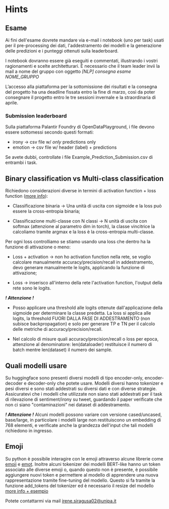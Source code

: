 # **Hints**

## Esame

Ai fini dell'esame dovrete mandare via e-mail i notebook (uno per task) usati per il pre-processing dei dati, l'addestramento dei modelli e la generazione delle predizioni e i punteggi ottenuti sulla leaderboard.

I notebook dovranno essere già eseguiti e commentati, illustrando i vostri ragionamenti e scelte architetturari. È necessario che il team leader invii la mail a nome del gruppo con oggetto _[NLP] consegna esame NOME_GRUPPO_ 

L’accesso alla piattaforma per la sottomissione dei risultati e la consegna del progetto ha una deadline fissata entro la fine di marzo, così da poter consegnare il progetto entro le tre sessioni invernale e la straordinaria di aprile.

### Submission leaderboard

Sulla piattaforma Palantir Foundry di OpenDataPlayground, i file devono essere sottomessi secondo questi formati:

  - irony -> csv file w/ *only* predictions only
  - emotion -> csv file w/ header (label) + predictions

Se avete dubbi, controllate i file Example_Prediction_Submission.csv di entrambi i task. 

## Binary classification vs Multi-class classification
  
  Richiedono considerazioni diverse in termini di activation function + loss function ([more info](https://medium.com/analytics-vidhya/activation-functions-and-loss-functions-for-neural-networks-how-to-pick-the-right-one-542e1dd523e0)):
  
  - Classificazione binaria -> Una unità di uscita con sigmoide e la loss può essere la cross-entropia binaria;
  
  - Classificazione multi-classe con N classi -> N unità di uscita con softmax (attenzione al parametro dim in torch), la classe vincitrice la calcoliamo tramite argmax e la loss è la cross-entropia multi-classe.

  Per ogni loss controlliamo se stiamo usando una loss che dentro ha la funzione di attivazione o meno:

  - Loss + activation -> non ho activation function nella rete, se voglio calcolare manualmente accuracy/precision/recall in addestramento, devo generare manualmente le logits, applicando la funzione di attivazione;
  
  - Loss -> inserisco all'interno della rete l'activation function, l'output della rete sono le logits.

  ***! Attenzione !***

  - Posso applicare una threshold alle logits ottenute dall'applicazione della sigmoide per determinare la classe predetta. La loss si applica alle logits, la threshold FUORI DALLA FASE DI ADDESTRAMENTO (non subisce backpropagation) e solo per generare TP e TN per il calcolo delle metriche di accuracy/precision/recall.

  - Nel calcolo di misure quali accuracy/precision/recall o loss per epoca, attenzione al denominatore: len(dataloader) restituisce il numero di batch mentre len(dataset) il numero dei sample.

## Quali modelli usare

  Su huggingface sono presenti diversi modelli di tipo encoder-only, encoder-decoder e decoder-only che potete usare. Modelli diversi hanno tokenizer e pesi diversi e sono stati addestrati su diversi dati e con diverse strategie. Assicuratevi che i modelli che utilizzate non siano stati addestrati per il task di rilevazione di sentiment/irony su tweet, guardando il paper verificate che non ci siano "contaminazioni" nei dataset di addestramento.

   ***! Attenzione !*** Alcuni modelli possono variare con versione cased/uncased, base/large, in particolare i modelli large non restituiscono un embedding di 768 elementi, e verificate anche la grandezza dell'input che tali modelli richiedono in ingresso.

## Emoji

  Su python è possibile interagire con le emoji attraverso alcune librerie come [emoji](https://github.com/kyokomi/emoji) e [emot](https://github.com/NeelShah18/emot). Inoltre alcuni tokenizer dei modelli BERT-like hanno un token associato alle diverse emoji o, quando questo non è presente, è possibile aggiungere nuovi token e permettere al modello di apprendere una nuova rappresentazione tramite fine-tuning del modello. Questo si fa tramite la funzione add_tokens del tokenizer ed è necessario il resize del modello [more info + esempio](https://huggingface.co/docs/transformers/main_classes/tokenizer#transformers.PreTrainedTokenizer.add_tokens)


Potete contattarmi via mail irene.siragusa02@unipa.it
